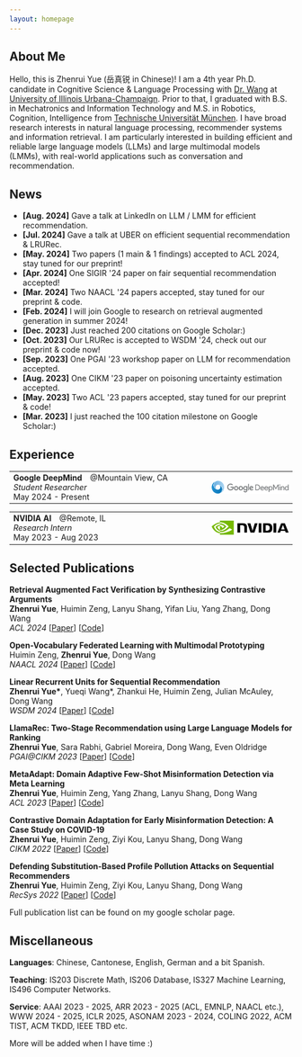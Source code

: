 ```yaml
---
layout: homepage
---
```


## About Me

Hello, this is Zhenrui Yue (岳真锐 in Chinese)! I am a 4th year Ph.D. candidate in Cognitive Science & Language Processing with [Dr. Wang](https://wangdong.org/) at [University of Illinois Urbana-Champaign](https://illinois.edu/). Prior to that, I graduated with B.S. in Mechatronics and Information Technology and M.S. in Robotics, Cognition, Intelligence from [Technische Universität München](https://tum.de/). I have broad research interests in natural language processing, recommender systems and information retrieval. I am particularly interested in building efficient and reliable large language models (LLMs) and large multimodal models (LMMs), with real-world applications such as conversation and recommendation.

## News

- **[Aug. 2024]** Gave a talk at LinkedIn on LLM / LMM for efficient recommendation.
- **[Jul. 2024]** Gave a talk at UBER on efficient sequential recommendation & LRURec.
- **[May. 2024]** Two papers (1 main & 1 findings) accepted to ACL 2024, stay tuned for our preprint!
- **[Apr. 2024]** One SIGIR '24 paper on fair sequential recommendation accepted!
- **[Mar. 2024]** Two NAACL '24 papers accepted, stay tuned for our preprint & code.
- **[Feb. 2024]** I will join Google to research on retrieval augmented generation in summer 2024!
- **[Dec. 2023]** Just reached 200 citations on Google Scholar:)
- **[Oct. 2023]** Our LRURec is accepted to WSDM '24, check out our preprint & code now!
- **[Sep. 2023]** One PGAI '23 workshop paper on LLM for recommendation accepted.
- **[Aug. 2023]** One CIKM '23 paper on poisoning uncertainty estimation accepted.
- **[May. 2023]** Two ACL '23 papers accepted, stay tuned for our preprint & code!
- **[Mar. 2023]** I just reached the 100 citation milestone on Google Scholar:)

## Experience

<table style="width: 100%;">
    <tr style="border: none;">
        <td style="width: 70%; text-align: left; border: none;">
            <b>Google DeepMind</b>&emsp;@Mountain View, CA<br/>
            <i>Student Researcher</i><br/>
            May 2024 - Present
        </td>
        <td style="width: 30%; text-align: right; border: none;">
            <img src="assets/img/gdm_logo.svg" width="100%" style="display: block; margin-left: auto; margin-right: auto;">
        </td>
    </tr>
</table>

<table style="width: 100%;">
    <tr style="border: none;">
        <td style="width: 70%; text-align: left; border: none;">
            <b>NVIDIA AI</b>&emsp;@Remote, IL<br/>
            <i>Research Intern</i><br/>
            May 2023 - Aug 2023
        </td>
        <td style="width: 30%; text-align: right; border: none;">
            <img src="assets/img/nvidia_logo.svg" width="100%" style="display: block; margin-left: auto; margin-right: auto;">
        </td>
    </tr>
</table>

## Selected Publications

**Retrieval Augmented Fact Verification by Synthesizing Contrastive Arguments** \
**Zhenrui Yue**, Huimin Zeng, Lanyu Shang, Yifan Liu, Yang Zhang, Dong Wang \
*ACL 2024* [[Paper](https://arxiv.org/abs/2406.09815)] [[Code](https://github.com/yueeeeeeee/RAFTS)]

**Open-Vocabulary Federated Learning with Multimodal Prototyping** \
Huimin Zeng, **Zhenrui Yue**, Dong Wang \
*NAACL 2024* [[Paper](https://arxiv.org/abs/2404.01232)] [[Code](https://github.com/huiminzeng/Fed-MP)]

**Linear Recurrent Units for Sequential Recommendation** \
**Zhenrui Yue\***, Yueqi Wang\*, Zhankui He, Huimin Zeng, Julian McAuley, Dong Wang \
*WSDM 2024* [[Paper](https://arxiv.org/abs/2310.02367)] [[Code](https://github.com/yueqirex/LRURec)]

**LlamaRec: Two-Stage Recommendation using Large Language Models for Ranking** \
**Zhenrui Yue**, Sara Rabhi, Gabriel Moreira, Dong Wang, Even Oldridge \
*PGAI@CIKM 2023* [[Paper](https://arxiv.org/abs/2311.02089)] [[Code](https://github.com/Yueeeeeeee/LlamaRec)]

**MetaAdapt: Domain Adaptive Few-Shot Misinformation Detection via Meta Learning** \
**Zhenrui Yue**, Huimin Zeng, Yang Zhang, Lanyu Shang, Dong Wang \
*ACL 2023* [[Paper](https://arxiv.org/abs/2305.12692)] [[Code](https://github.com/Yueeeeeeee/MetaAdapt)]

<!-- **Zero- and Few-Shot Event Detection via Prompt-Based Meta Learning** \
**Zhenrui Yue**, Huimin Zeng, Mengfei Lan, Heng Ji, Dong Wang \
*ACL 2023* [[Paper](https://arxiv.org/abs/2305.17373)] [[Code](https://github.com/Yueeeeeeee/MetaEvent)] -->

**Contrastive Domain Adaptation for Early Misinformation Detection: A Case Study on COVID-19** \
**Zhenrui Yue**, Huimin Zeng, Ziyi Kou, Lanyu Shang, Dong Wang \
*CIKM 2022* [[Paper](https://arxiv.org/abs/2208.09578)] [[Code](https://github.com/Yueeeeeeee/CANMD)]

<!-- **On Attacking Out-Domain Uncertainty Estimation in Deep Neural Networks** \
Huimin Zeng, **Zhenrui Yue**, Yang Zhang, Ziyi Kou, Lanyu Shang, Dong Wang \
*IJCAI 2022* [[Paper](https://arxiv.org/abs/2210.02191)] -->

**Defending Substitution-Based Profile Pollution Attacks on Sequential Recommenders** \
**Zhenrui Yue**, Huimin Zeng, Ziyi Kou, Lanyu Shang, Dong Wang \
*RecSys 2022* [[Paper](https://arxiv.org/abs/2207.11237)] [[Code](https://github.com/Yueeeeeeee/RecSys-Substitution-Defense)]

<!-- **Contrastive Domain Adaptation for Question Answering using Limited Text Corpora** \
**Zhenrui Yue**, Bernhard Kratzwald, Stefan Feuerriegel \
*EMNLP 2021* [[Paper](https://arxiv.org/abs/2108.13854)] [[Code](https://github.com/Yueeeeeeee/CAQA)]

**Black-Box Attacks on Sequential Recommenders via Data-Free Model Extraction** \
**Zhenrui Yue\***, Zhankui He\*, Huimin Zeng, Julian McAuley \
*RecSys 2021* [[Paper](https://arxiv.org/abs/2109.01165)] [[Code](https://github.com/Yueeeeeeee/RecSys-Extraction-Attack)] -->

Full publication list can be found on my google scholar page.

## Miscellaneous

**Languages**: Chinese, Cantonese, English, German and a bit Spanish.

**Teaching**: IS203 Discrete Math, IS206 Database, IS327 Machine Learning, IS496 Computer Networks.

**Service**: AAAI 2023 - 2025, ARR 2023 - 2025 (ACL, EMNLP, NAACL etc.), WWW 2024 - 2025, ICLR 2025, ASONAM 2023 - 2024, COLING 2022, ACM TIST, ACM TKDD, IEEE TBD etc.

<!-- **Service**: AAAI 2023 - 2025, ARR 2023 - 2025 (ACL, EMNLP, NAACL etc.), WWW 2024 - 2025, ASONAM 2023 - 2024, PGAI@CIKM 2023, KnowledgeNLP@AAAI 2023, COLING 2022, ACM TIST, ACM TKDD, IEEE SmartGrid, IEEE TBD, Springer SNAM. -->

More will be added when I have time :)

<script type="text/javascript" src="//rf.revolvermaps.com/0/0/8.js?i=5ku2rtr90ox&amp;m=0&amp;c=ff0000&amp;cr1=ffffff&amp;f=arial&amp;l=0" async="async"></script>